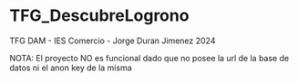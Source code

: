 # TFG_DescubreLogrono
 TFG DAM - IES Comercio - Jorge Duran Jimenez 2024

NOTA: El proyecto NO es funcional dado que no posee la url de la base de datos ni el anon key de la misma
